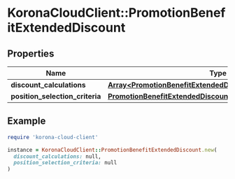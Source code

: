 # KoronaCloudClient::PromotionBenefitExtendedDiscount

## Properties

| Name | Type | Description | Notes |
| ---- | ---- | ----------- | ----- |
| **discount_calculations** | [**Array&lt;PromotionBenefitExtendedDiscountDiscountCalculation&gt;**](PromotionBenefitExtendedDiscountDiscountCalculation.md) |  | [optional] |
| **position_selection_criteria** | [**PromotionBenefitExtendedDiscountPositionSelectionCriteria**](PromotionBenefitExtendedDiscountPositionSelectionCriteria.md) |  | [optional] |

## Example

```ruby
require 'korona-cloud-client'

instance = KoronaCloudClient::PromotionBenefitExtendedDiscount.new(
  discount_calculations: null,
  position_selection_criteria: null
)
```

